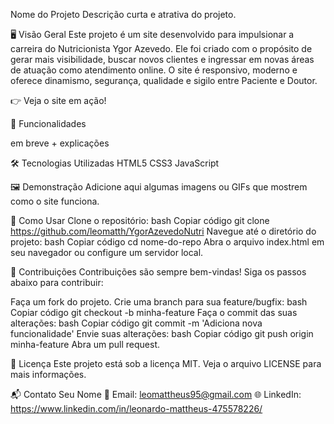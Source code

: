 Nome do Projeto
Descrição curta e atrativa do projeto.



🖥️ Visão Geral
Este projeto é um site desenvolvido para impulsionar a carreira do Nutricionista Ygor Azevedo. Ele foi criado com o propósito de gerar mais visibilidade,
buscar novos clientes e ingressar em novas áreas de atuação como atendimento online. O site é responsivo, moderno e oferece dinamismo, segurança, qualidade e sigilo entre Paciente e Doutor.

👉 Veja o site em ação!

🚀 Funcionalidades

  em breve + explicações


🛠️ Tecnologias Utilizadas
HTML5
CSS3
JavaScript


🖼️ Demonstração
Adicione aqui algumas imagens ou GIFs que mostrem como o site funciona.

📝 Como Usar
Clone o repositório:
bash
Copiar código
git clone https://github.com/leomatth/YgorAzevedoNutri
Navegue até o diretório do projeto:
bash
Copiar código
cd nome-do-repo
Abra o arquivo index.html em seu navegador ou configure um servidor local.

🤝 Contribuições
Contribuições são sempre bem-vindas! Siga os passos abaixo para contribuir:

Faça um fork do projeto.
Crie uma branch para sua feature/bugfix:
bash
Copiar código
git checkout -b minha-feature
Faça o commit das suas alterações:
bash
Copiar código
git commit -m 'Adiciona nova funcionalidade'
Envie suas alterações:
bash
Copiar código
git push origin minha-feature
Abra um pull request.

📝 Licença
Este projeto está sob a licença MIT. Veja o arquivo LICENSE para mais informações.

📬 Contato
Seu Nome
📧 Email: leomattheus95@gmail.com
🌐 LinkedIn: https://www.linkedin.com/in/leonardo-mattheus-475578226/
